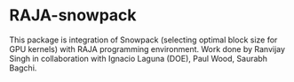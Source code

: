 # RAJA-snowpack
This package is integration of Snowpack (selecting optimal block size for GPU kernels) with RAJA programming environment. Work done by Ranvijay Singh in collaboration with Ignacio Laguna (DOE), Paul Wood, Saurabh Bagchi.
